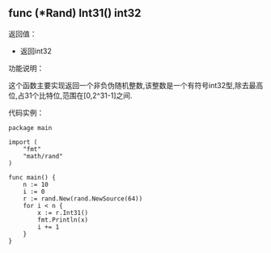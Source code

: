 ## func (*Rand) Int31() int32

返回值：

- 返回int32

功能说明：


这个函数主要实现返回一个非负伪随机整数,该整数是一个有符号int32型,除去最高位,占31个比特位,范围在[0,2^31-1]之间.


代码实例：

	package main

	import (
		"fmt"
		"math/rand"
	)

	func main() {
		n := 10
		i := 0
		r := rand.New(rand.NewSource(64))
		for i < n {
			x := r.Int31()
			fmt.Println(x)
			i += 1
		}
	}








